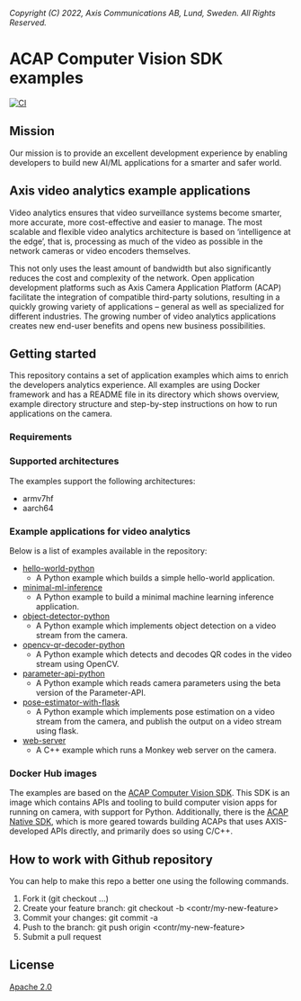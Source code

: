 *Copyright (C) 2022, Axis Communications AB, Lund, Sweden. All Rights Reserved.*

# ACAP Computer Vision SDK examples

[![CI](https://github.com/AxisCommunications/acap-computer-vision-sdk-examples/actions/workflows/ci.yml/badge.svg)](https://github.com/AxisCommunications/acap-computer-vision-sdk-examples/actions/workflows/ci.yml)

## Mission

Our mission is to provide an excellent development experience by enabling developers
to build new AI/ML applications for a smarter and safer world.

## Axis video analytics example applications

Video analytics ensures that video surveillance systems become smarter,
more accurate, more cost-effective and easier to manage. The most scalable
and flexible video analytics architecture is based on ‘intelligence at the
edge’, that is, processing as much of the video as possible in the network
cameras or video encoders themselves.

This not only uses the least amount of bandwidth but also significantly reduces
the cost and complexity of the network. Open application development platforms
such as Axis Camera Application Platform (ACAP) facilitate the integration of
compatible third-party solutions, resulting in a quickly growing variety of
applications – general as well as specialized for different industries. The
growing number of video analytics applications creates new end-user benefits
and opens new business possibilities.

## Getting started

This repository contains a set of application examples which aims to enrich the
developers analytics experience. All examples are using Docker framework and has a
README file in its directory which shows overview, example directory structure and
step-by-step instructions on how to run applications on the camera.

### Requirements

### Supported architectures

The examples support the following architectures:

* armv7hf
* aarch64

### Example applications for video analytics

Below is a list of examples available in the repository:

* [hello-world-python](./hello-world-python/)
  * A Python example which builds a simple hello-world application.
* [minimal-ml-inference](./minimal-ml-inference/)
  * A Python example to build a minimal machine learning inference application.
* [object-detector-python](./object-detector-python/)
  * A Python example which implements object detection on a
    video stream from the camera.
* [opencv-qr-decoder-python](./opencv-qr-decoder-python/)
  * A Python example which detects and decodes QR codes in the video stream using OpenCV.
* [parameter-api-python](./parameter-api-python/)
  * A Python example which reads camera parameters using the beta version of the Parameter-API.
* [pose-estimator-with-flask](./pose-estimator-with-flask/)
  * A Python example which implements pose estimation on a video stream from the camera, and publish the output on a video stream using flask.
* [web-server](./web-server/)
  * A C++ example which runs a Monkey web server on the camera.

### Docker Hub images

The examples are based on the [ACAP Computer Vision SDK](https://github.com/AxisCommunications/acap-computer-vision-sdk).
This SDK is an image which contains APIs and tooling to build computer vision apps for running on camera, with support for Python.
Additionally, there is the [ACAP Native SDK](https://github.com/AxisCommunications/acap-native-sdk), which is more geared towards building ACAPs that uses AXIS-developed APIs directly, and primarily does so using C/C++.

## How to work with Github repository

You can help to make this repo a better one using the following commands.

1. Fork it (git checkout ...)
2. Create your feature branch: git checkout -b <contr/my-new-feature>
3. Commit your changes: git commit -a
4. Push to the branch: git push origin <contr/my-new-feature>
5. Submit a pull request

## License

[Apache 2.0](LICENSE)
